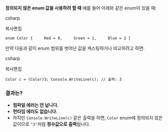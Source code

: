 
**정의되지 않은 enum 값을 사용하려 할 때**
예를 들어 아래와 같은 enum이 있을 때:

csharp

복사편집

`enum Color {     Red = 0,     Green = 1,     Blue = 2 }`

만약 다음과 같이 enum 범위를 벗어난 값을 캐스팅하거나 비교하려고 하면:

csharp

복사편집

`Color c = (Color)3; Console.WriteLine(c); // 출력: 3`
### 결과는?

- **컴파일 에러는 안 납니다.**
- **런타임 에러도 없습니다.**
- 하지만 `Console.WriteLine(c)` 같은 출력을 하면, `Color` enum에 정의되지 않은 값이므로 `"3"`처럼 **정수값으로 출력**됩니다.